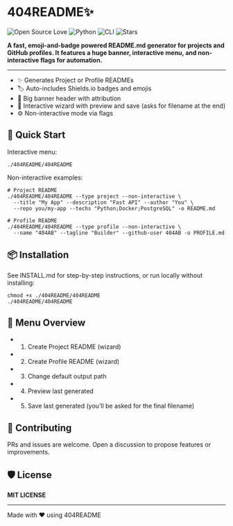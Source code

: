 # 404README✨

![Open Source Love](https://img.shields.io/badge/Open%20Source-%E2%9D%A4-hotpink?style=for-the-badge)
![Python](https://img.shields.io/badge/Built%20with-Python-3776AB?style=for-the-badge&logo=python)
![CLI](https://img.shields.io/badge/Type-CLI-orange?style=for-the-badge)
![Stars](https://img.shields.io/github/stars/404AB/404README?style=for-the-badge)


**A fast, emoji-and-badge powered README.md generator for projects and GitHub profiles. It features a huge banner, interactive menu, and non-interactive flags for automation.**

-------------------------------------

- ✨ Generates Project or Profile READMEs
- 🏷️ Auto-includes Shields.io badges and emojis
- 🎨 Big banner header with attribution
- 🧭 Interactive wizard with preview and save (asks for filename at the end)
- ⚙️ Non-interactive mode via flags

## 🚀 Quick Start
Interactive menu:

```
./404README/404README
```

Non-interactive examples:

```
# Project README
./404README/404README --type project --non-interactive \
  --title "My App" --description "Fast API" --author "You" \
  --repo you/my-app --techs "Python;Docker;PostgreSQL" -o README.md

# Profile README
./404README/404README --type profile --non-interactive \
  --name "404AB" --tagline "Builder" --github-user 404AB -o PROFILE.md
```

## 📦 Installation
See INSTALL.md for step-by-step instructions, or run locally without installing:

```
chmod +x ./404README/404README
./404README/404README
```

## 🧭 Menu Overview
- 1) Create Project README (wizard)
- 2) Create Profile README (wizard)
- 3) Change default output path
- 4) Preview last generated
- 5) Save last generated (you’ll be asked for the final filename)

## 🤝 Contributing
PRs and issues are welcome. Open a discussion to propose features or improvements.

## 🛡️ License ##
**MIT LICENSE**


---
Made with ❤️ using 404README

